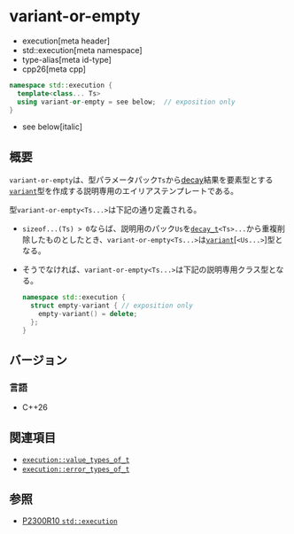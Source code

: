 # variant-or-empty
* execution[meta header]
* std::execution[meta namespace]
* type-alias[meta id-type]
* cpp26[meta cpp]

```cpp
namespace std::execution {
  template<class... Ts>
  using variant-or-empty = see below;  // exposition only
}
```
* see below[italic]

## 概要
`variant-or-empty`は、型パラメータパック`Ts`から[decay](/reference/type_traits/decay.md)結果を要素型とする[`variant`](/reference/variant/variant.md)型を作成する説明専用のエイリアステンプレートである。

型`variant-or-empty<Ts...>`は下記の通り定義される。

- `sizeof...(Ts) > 0`ならば、説明用のパック`Us`を[`decay_t`](/reference/type_traits/decay.md)`<Ts>...`から重複削除したものとしたとき、`variant-or-empty<Ts...>`は[`variant`](/reference/variant/variant.md)[`<Us...>`]型となる。
- そうでなければ、`variant-or-empty<Ts...>`は下記の説明専用クラス型となる。

    ```cpp
    namespace std::execution {
      struct empty-variant { // exposition only
        empty-variant() = delete;
      };
    }
    ```


## バージョン
### 言語
- C++26


## 関連項目
- [`execution::value_types_of_t`](value_types_of_t.md)
- [`execution::error_types_of_t`](error_types_of_t.md)


## 参照
- [P2300R10 `std::execution`](https://www.open-std.org/jtc1/sc22/wg21/docs/papers/2024/p2300r10.html)
